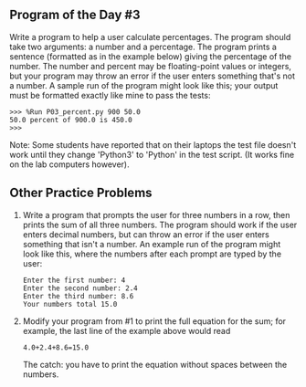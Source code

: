 

## Program of the Day #3

Write a program to help a user calculate percentages. The program should take two arguments: a number and a percentage. The program prints a sentence (formatted as in the example below) giving the percentage of the number. The number and percent may be floating-point values or integers, but your program may throw an error if the user enters something that's not a number. A sample run of the program might look like this; your output must be formatted exactly like mine to pass the tests:

```
>>> %Run P03_percent.py 900 50.0
50.0 percent of 900.0 is 450.0
>>> 
```

Note: Some students have reported that on their laptops the test file doesn't work until they change 'Python3' to 'Python' in the test script. (It works fine on the lab computers however).

## Other Practice Problems

1. Write a program that prompts the user for three numbers in a row, then prints the sum of all three numbers. The program should work if the user enters decimal numbers, but can throw an error if the user enters something that isn't a number. An example run of the program might look like this, where the numbers after each prompt are typed by the user:

   ```
   Enter the first number: 4
   Enter the second number: 2.4
   Enter the third number: 8.6
   Your numbers total 15.0
   ```


2. Modify your program from #1 to print the full equation for the sum; for example, the last line of the example above would read

   ```
   4.0+2.4+8.6=15.0
   ```

   The catch: you have to print the equation without spaces between the numbers.

